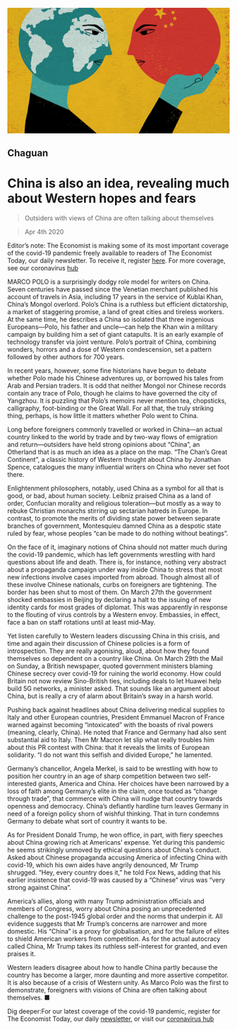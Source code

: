 ![](./images/20200404_CND000_0.jpg)

## Chaguan

# China is also an idea, revealing much about Western hopes and fears

> Outsiders with views of China are often talking about themselves

> Apr 4th 2020

Editor’s note: The Economist is making some of its most important coverage of the covid-19 pandemic freely available to readers of The Economist Today, our daily newsletter. To receive it, register [here](https://www.economist.com//newslettersignup). For more coverage, see our coronavirus [hub](https://www.economist.com//coronavirus)

MARCO POLO is a surprisingly dodgy role model for writers on China. Seven centuries have passed since the Venetian merchant published his account of travels in Asia, including 17 years in the service of Kublai Khan, China’s Mongol overlord. Polo’s China is a ruthless but efficient dictatorship, a market of staggering promise, a land of great cities and tireless workers. At the same time, he describes a China so isolated that three ingenious Europeans—Polo, his father and uncle—can help the Khan win a military campaign by building him a set of giant catapults. It is an early example of technology transfer via joint venture. Polo’s portrait of China, combining wonders, horrors and a dose of Western condescension, set a pattern followed by other authors for 700 years.

In recent years, however, some fine historians have begun to debate whether Polo made his Chinese adventures up, or borrowed his tales from Arab and Persian traders. It is odd that neither Mongol nor Chinese records contain any trace of Polo, though he claims to have governed the city of Yangzhou. It is puzzling that Polo’s memoirs never mention tea, chopsticks, calligraphy, foot-binding or the Great Wall. For all that, the truly striking thing, perhaps, is how little it matters whether Polo went to China.

Long before foreigners commonly travelled or worked in China—an actual country linked to the world by trade and by two-way flows of emigration and return—outsiders have held strong opinions about “China”, an Otherland that is as much an idea as a place on the map. “The Chan’s Great Continent”, a classic history of Western thought about China by Jonathan Spence, catalogues the many influential writers on China who never set foot there.

Enlightenment philosophers, notably, used China as a symbol for all that is good, or bad, about human society. Leibniz praised China as a land of order, Confucian morality and religious toleration—but mostly as a way to rebuke Christian monarchs stirring up sectarian hatreds in Europe. In contrast, to promote the merits of dividing state power between separate branches of government, Montesquieu damned China as a despotic state ruled by fear, whose peoples “can be made to do nothing without beatings”.

On the face of it, imaginary notions of China should not matter much during the covid-19 pandemic, which has left governments wrestling with hard questions about life and death. There is, for instance, nothing very abstract about a propaganda campaign under way inside China to stress that most new infections involve cases imported from abroad. Though almost all of these involve Chinese nationals, curbs on foreigners are tightening. The border has been shut to most of them. On March 27th the government shocked embassies in Beijing by declaring a halt to the issuing of new identity cards for most grades of diplomat. This was apparently in response to the flouting of virus controls by a Western envoy. Embassies, in effect, face a ban on staff rotations until at least mid-May.

Yet listen carefully to Western leaders discussing China in this crisis, and time and again their discussion of Chinese policies is a form of introspection. They are really agonising, aloud, about how they found themselves so dependent on a country like China. On March 29th the Mail on Sunday, a British newspaper, quoted government ministers blaming Chinese secrecy over covid-19 for ruining the world economy. How could Britain not now review Sino-British ties, including deals to let Huawei help build 5G networks, a minister asked. That sounds like an argument about China, but is really a cry of alarm about Britain’s sway in a harsh world.

Pushing back against headlines about China delivering medical supplies to Italy and other European countries, President Emmanuel Macron of France warned against becoming “intoxicated” with the boasts of rival powers (meaning, clearly, China). He noted that France and Germany had also sent substantial aid to Italy. Then Mr Macron let slip what really troubles him about this PR contest with China: that it reveals the limits of European solidarity. “I do not want this selfish and divided Europe,” he lamented.

Germany’s chancellor, Angela Merkel, is said to be wrestling with how to position her country in an age of sharp competition between two self-interested giants, America and China. Her choices have been narrowed by a loss of faith among Germany’s elite in the claim, once touted as “change through trade”, that commerce with China will nudge that country towards openness and democracy. China’s defiantly hardline turn leaves Germany in need of a foreign policy shorn of wishful thinking. That in turn condemns Germany to debate what sort of country it wants to be.

As for President Donald Trump, he won office, in part, with fiery speeches about China growing rich at Americans’ expense. Yet during this pandemic he seems strikingly unmoved by ethical questions about China’s conduct. Asked about Chinese propaganda accusing America of infecting China with covid-19, which his own aides have angrily denounced, Mr Trump shrugged. “Hey, every country does it,” he told Fox News, adding that his earlier insistence that covid-19 was caused by a “Chinese” virus was “very strong against China”.

America’s allies, along with many Trump administration officials and members of Congress, worry about China posing an unprecedented challenge to the post-1945 global order and the norms that underpin it. All evidence suggests that Mr Trump’s concerns are narrower and more domestic. His “China” is a proxy for globalisation, and for the failure of elites to shield American workers from competition. As for the actual autocracy called China, Mr Trump takes its ruthless self-interest for granted, and even praises it.

Western leaders disagree about how to handle China partly because the country has become a larger, more daunting and more assertive competitor. It is also because of a crisis of Western unity. As Marco Polo was the first to demonstrate, foreigners with visions of China are often talking about themselves. ■

Dig deeper:For our latest coverage of the covid-19 pandemic, register for The Economist Today, our daily [newsletter](https://www.economist.com//newslettersignup), or visit our [coronavirus hub](https://www.economist.com//coronavirus)